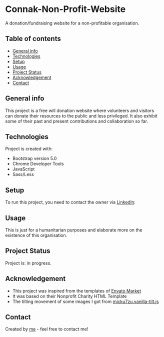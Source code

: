 # Connak-Non-Profit-Website 
A donation/fundraising website for a non-profitable organisation.

## Table of contents
* [General info](#general-info)
* [Technologies](#technologies)
* [Setup](#setup)
* [Usage](#usage)
* [Project Status](#project-status)
* [Acknowledgement](#acknowledgement)
* [Contact](#contact)

## General info 
This project is a free will donation website where volunteers and visitors can donate their resources to the public and less privileged. It also exhibit some of their past and present contributions and collaboration so far.

## Technologies 
Project is created with: 
* Bootstrap version 5.0
* Chrome Developer Tools
* JavaScript
* Sass/Less

## Setup 
To run this project, you need to contact the owner via [LinkedIn](https://www.linkedin.com/in/godswill-nwabeke-719a09252): 

## Usage
This is just for a humanitarian purposes and elaborate more on the existence of this organisation.

## Project Status
Project is: in progress.

## Acknowledgement 
* This project was inspired from the templates of [Envato Market](https://themeforest.net)
* It was based on their Nonprofit Charity HTML Template
* The tilting movement of some images I got from [micku7zu.vanilla-tilt.js](https://micku7zu.github.io/vanilla-tilt.js/index.html)

## Contact
Created by [me](https://www.linkedin.com/in/godswill-nwabeke-719a09252)  - feel free to contact me!
